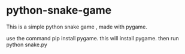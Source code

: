 # python-snake-game
This is a simple python snake game , made with pygame.

use the command pip install pygame.
this will install pygame.
then run python snake.py
